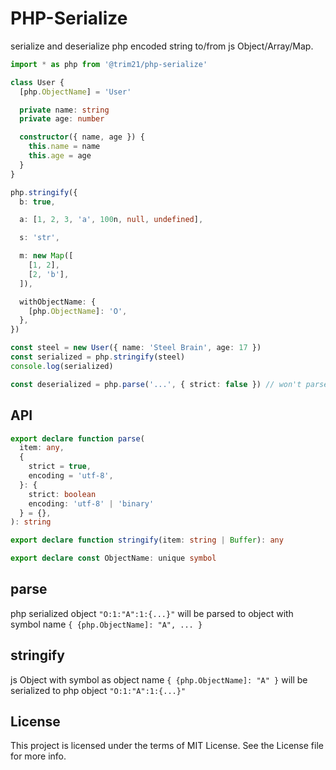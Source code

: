 # PHP-Serialize

serialize and deserialize php encoded string to/from js Object/Array/Map.

```typescript
import * as php from '@trim21/php-serialize'

class User {
  [php.ObjectName] = 'User'

  private name: string
  private age: number

  constructor({ name, age }) {
    this.name = name
    this.age = age
  }
}

php.stringify({
  b: true,

  a: [1, 2, 3, 'a', 100n, null, undefined],

  s: 'str',

  m: new Map([
    [1, 2],
    [2, 'b'],
  ]),

  withObjectName: {
    [php.ObjectName]: 'O',
  },
})

const steel = new User({ name: 'Steel Brain', age: 17 })
const serialized = php.stringify(steel)
console.log(serialized)

const deserialized = php.parse('...', { strict: false }) // won't parse serializable class with default strict=true
```

## API

```typescript
export declare function parse(
  item: any,
  {
    strict = true,
    encoding = 'utf-8',
  }: {
    strict: boolean
    encoding: 'utf-8' | 'binary'
  } = {},
): string

export declare function stringify(item: string | Buffer): any

export declare const ObjectName: unique symbol
```

## parse

php serialized object `"O:1:"A":1:{...}"` will be parsed to object with symbol name `{ {php.ObjectName]: "A", ... }`

## stringify

js Object with symbol as object name `{ {php.ObjectName]: "A" }` will be serialized to php object `"O:1:"A":1:{...}"`

## License

This project is licensed under the terms of MIT License. See the License file for more info.
